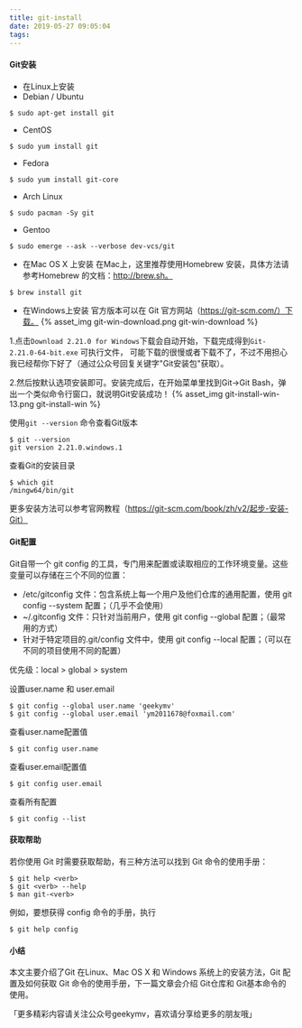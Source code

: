 ```yaml
---
title: git-install
date: 2019-05-27 09:05:04
tags:
---
```

#### Git安装
- 在Linux上安装
- Debian / Ubuntu
```text
$ sudo apt-get install git
```
- CentOS
```text
$ sudo yum install git
```
<!-- more -->
- Fedora
```text
$ sudo yum install git-core
```
- Arch Linux
```text
$ sudo pacman -Sy git
```
- Gentoo
```text
$ sudo emerge --ask --verbose dev-vcs/git
```

- 在Mac OS X 上安装
在Mac上，这里推荐使用Homebrew 安装，具体方法请参考Homebrew 的文档：http://brew.sh。
```text
$ brew install git
```

- 在Windows上安装
官方版本可以在 Git 官方网站（https://git-scm.com/）下载。
{% asset_img git-win-download.png git-win-download %}

1.点击`Download 2.21.0 for Windows`下载会自动开始，下载完成得到`Git-2.21.0-64-bit.exe` 可执行文件，
可能下载的很慢或者下载不了，不过不用担心我已经帮你下好了（通过公众号回复关键字"Git安装包"获取）。

2.然后按默认选项安装即可。安装完成后，在开始菜单里找到Git->Git Bash，弹出一个类似命令行窗口，就说明Git安装成功！
{% asset_img git-install-win-13.png git-install-win %}


使用`git --version` 命令查看Git版本
```text
$ git --version
git version 2.21.0.windows.1
```

查看Git的安装目录
```text
$ which git
/mingw64/bin/git
```
更多安装方法可以参考官网教程（https://git-scm.com/book/zh/v2/起步-安装-Git）

#### Git配置
Git自带一个 git config 的工具，专门用来配置或读取相应的工作环境变量。这些变量可以存储在三个不同的位置：
- /etc/gitconfig 文件：包含系统上每一个用户及他们仓库的通用配置，使用 git config --system 配置；（几乎不会使用）
- ~/.gitconfig 文件：只针对当前用户，使用 git config --global 配置；（最常用的方式）
- 针对于特定项目的.git/config 文件中，使用 git config --local 配置；（可以在不同的项目使用不同的配置）

优先级：local > global > system

设置user.name 和 user.email
```text
$ git config --global user.name 'geekymv'
$ git config --global user.email 'ym2011678@foxmail.com'
```

查看user.name配置值
```text
$ git config user.name
```

查看user.email配置值
```text
$ git config user.email
```

查看所有配置
```text
$ git config --list
```

#### 获取帮助

若你使用 Git 时需要获取帮助，有三种方法可以找到 Git 命令的使用手册：
```text
$ git help <verb>
$ git <verb> --help
$ man git-<verb>
```

例如，要想获得 config 命令的手册，执行
```text
$ git help config
```
#### 小结
本文主要介绍了Git 在Linux、Mac OS X 和 Windows 系统上的安装方法，Git 配置及如何获取 Git 命令的使用手册，下一篇文章会介绍 Git仓库和 Git基本命令的使用。

「更多精彩内容请关注公众号geekymv，喜欢请分享给更多的朋友哦」








